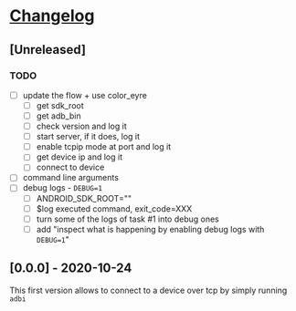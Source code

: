 # [Changelog](https://keepachangelog.com)
## [Unreleased]
### TODO
- [ ] update the flow + use color_eyre
    - [ ] get sdk_root
    - [ ] get adb_bin
    - [ ] check version and log it
    - [ ] start server, if it does, log it
    - [ ] enable tcpip mode at port and log it
    - [ ] get device ip and log it
    - [ ] connect to device
- [ ] command line arguments
- [ ] debug logs - `DEBUG=1`
    - [ ] ANDROID_SDK_ROOT=""
    - [ ] $log executed command, exit_code=XXX
    - [ ] turn some of the logs of task #1 into debug ones
    - [ ] add "inspect what is happening by enabling debug logs with `DEBUG=1`"

## [0.0.0] - 2020-10-24

This first version allows to connect to a device over tcp by simply running `adbi`

